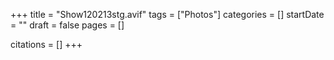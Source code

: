 +++
title = "Show120213stg.avif"
tags = ["Photos"]
categories = []
startDate = ""
draft = false
pages = []

citations = []
+++
